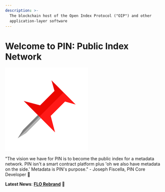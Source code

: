 ```yaml
---
description: >-
  The blockchain host of the Open Index Protocol ("OIP") and other
  application-layer software
---
```


# Welcome to PIN: Public Index Network

![](.gitbook/assets/pin-favicon-10-.png)

"The vision we have for PIN is to become the public index for a metadata network. PIN isn't a smart contract platform plus 'oh we also have metadata on the side.' Metadata is PIN's purpose." - Joseph Fiscella, PIN Core Developer 📌

**Latest News**: [**FLO Rebrand**](https://medium.com/@JosephFiscella/d3b679b8f6ab) 📌


